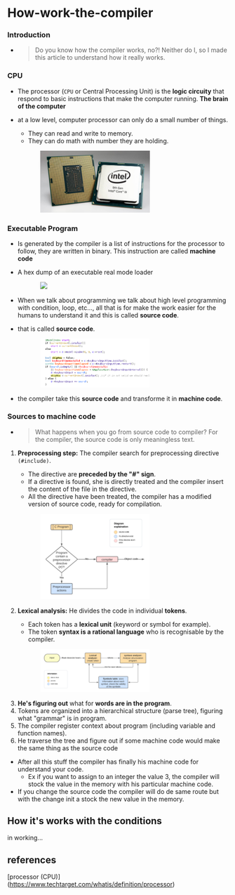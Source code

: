 # How-work-the-compiler

### Introduction
* >Do you know how the compiler works, no?! Neither do I, so I made this article to understand how it really works.

### CPU
* The processor (`CPU` or Central Processing Unit) is the **logic circuity** that respond to basic instructions that make 
the computer running. **The brain of the computer**

* at a low level, computer processor can only do a small number of things.

  * They can read and write to memory.
  * They can do math with number they are holding.


   &nbsp;&nbsp;&nbsp;&nbsp;&nbsp;&nbsp;&nbsp;&nbsp;&nbsp;&nbsp;&nbsp;&nbsp;
   [<img src="img/processor.jpg" width="250">](img/processor.jpg)

[//]: # (   [![processor appearance]&#40;<img src="img/processor.jpg" width="250">&#41;]&#40;img/processor.jpg&#41;)


### Executable Program
* Is generated by the compiler is a list of instructions for the processor to follow, they are written in binary. 
This instruction are called **machine code**

* A hex dump of an executable real mode loader   
   

   &nbsp;&nbsp;&nbsp;&nbsp;&nbsp;&nbsp;&nbsp;&nbsp;&nbsp;&nbsp;&nbsp;&nbsp;
   [<img src="https://upload.wikimedia.org/wikipedia/commons/2/29/Binary_executable_file2.png" width="250">](<img src="https://upload.wikimedia.org/wikipedia/commons/2/29/Binary_executable_file2.png" width="1500">)

[//]: # ([![hex dump example]&#40;<img src="https://upload.wikimedia.org/wikipedia/commons/2/29/Binary_executable_file2.png" width="250">&#41;]&#40;<img src="https://upload.wikimedia.org/wikipedia/commons/2/29/Binary_executable_file2.png" width="1500">&#41;)

* When we talk about programming we talk about high level programming with condition, loop, etc..., 
all that is for make the work easier for the humans to understand it and this is called **source code**.
* that is called **source code**.


   &nbsp;&nbsp;&nbsp;&nbsp;&nbsp;&nbsp;&nbsp;&nbsp;&nbsp;&nbsp;&nbsp;&nbsp;
   [<img src="img/codebrowser_kdevelop.png" width="250">](img/codebrowser_kdevelop.png)

[//]: # (   [![source code example]&#40;<img src="img/codebrowser_kdevelop.png" width="250">&#41;]&#40;img/codebrowser_kdevelop.png&#41;)


* the compiler take this **source code** and transforme it in **machine code**.

### Sources to machine code
* >What happens when you go from source code to compiler? For the compiler, the source code is only meaningless text.
1. **Preprocessing step:** The compiler search for preprocessing directive `(#include)`.
   * The directive are **preceded by the "#" sign**.
   * If a directive is found, she is directly treated and the compiler insert the content of the file in the directive.
   * All the directive have been treated, the compiler has a modified version of source code, ready for compilation.


   &nbsp;&nbsp;&nbsp;&nbsp;&nbsp;&nbsp;&nbsp;&nbsp;&nbsp;&nbsp;&nbsp;&nbsp;
   [<img src="img/Diagram_preprocessor.png" width="250">](img/Diagram_preprocessor.png)

[//]: # (   [![pre-processor scheme]&#40;<img src="img/Diagram preprocessor.png" width="250">&#41;]&#40;img/Diagram_preprocessor.png&#41;)


2. **Lexical analysis:** He divides the code in individual **tokens**.
   * Each token has a **lexical unit** (keyword or symbol for example).
   * The token **syntax is a rational language** who is recognisable by the compiler.


   &nbsp;&nbsp;&nbsp;&nbsp;&nbsp;&nbsp;&nbsp;&nbsp;&nbsp;&nbsp;&nbsp;&nbsp;
   [<img src="img/analyzer.png" width="250">](img/analyzer.png)

[//]: # (   [![lexical analyser scheme]&#40;<img src="img/analyzer.png" width="250">&#41;]&#40;img/analyzer.png&#41;)


3. **He's figuring out** what for **words are in the program**.
4. Tokens are organized into a hierarchical structure (parse tree), figuring what "grammar" is in program.
5. The compiler register context about program (including variable and function names).
6. He traverse the tree and figure out if some machine code would make the same thing as the source code
* After all this stuff the compiler has finally his machine code for understand your code.
    - Ex if you want to assign to an integer the value 3, the compiler will stock the value in the memory with his particular machine code.
* If you change the source code the compiler will do de same route but with the change init a stock the new value in the memory.

## How it's works with the conditions
in working...
## references

[processor (CPU)] (https://www.techtarget.com/whatis/definition/processor)
